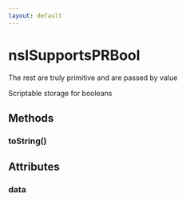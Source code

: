 ```yaml
---
layout: default
---
```


# nsISupportsPRBool #
  
The rest are truly primitive and are passed by value  
  
  
Scriptable storage for booleans  
  

## Methods ##

### toString() ###

## Attributes ##

### data ###
